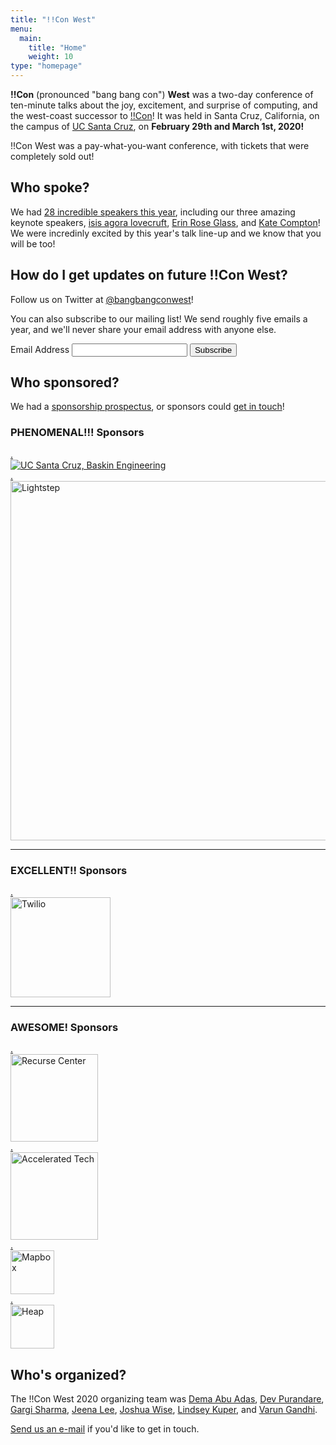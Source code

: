 ```yaml
---
title: "!!Con West"
menu:
  main:
    title: "Home"
    weight: 10
type: "homepage"
---
```


**!!Con** (pronounced "bang bang con") **West** was a two-day conference of
ten-minute talks about the joy, excitement, and surprise of computing, and the
west-coast successor to [!!Con](http://bangbangcon.com/)! It was held in Santa
Cruz, California, on the campus of [UC Santa Cruz](https://www.ucsc.edu/), on
**February 29th and March 1st, 2020!**

!!Con West was a pay-what-you-want conference, with tickets that were completely sold out!

## Who spoke?

We had [28 incredible speakers this year](speakers), including our three
amazing keynote speakers, [isis agora
lovecruft](speakers#isis-agora-lovecruft), [Erin Rose
Glass](speakers#erin-rose-glass), and [Kate Compton](speakers#kate-compton)!  We were incredinly excited by this year's talk line-up and we know that you will be too!

## How do I get updates on future !!Con West?

Follow us on Twitter at [@bangbangconwest](https://twitter.com/bangbangconwest)!

You can also subscribe to our mailing list!  We send roughly five emails a year,
and we'll never share your email address with anyone else.

<!-- Begin Mailchimp Signup Form -->
<link href="//cdn-images.mailchimp.com/embedcode/classic-10_7.css" rel="stylesheet" type="text/css"> <style type="text/css"> </style>
<div id="mc_embed_signup">
<form action="https://bangbangcon.us19.list-manage.com/subscribe/post?u=00c2875b2973e3d496870d29f&id=34dcab8a59" method="post" id="mc-embedded-subscribe-form" name="mc-embedded-subscribe-form" class="validate" target="_blank" novalidate>
<div id="mc_embed_signup_scroll">
  <div class="mc-field-group">
    <p>
    <label for="mce-EMAIL">Email Address </label>
    <input type="email" value="" name="EMAIL" class="required email" id="mce-EMAIL">
    <input type="submit" value="Subscribe" name="subscribe" id="mc-embedded-subscribe" class="button">
    </p>
  </div>
  <div id="mce-responses" class="clear">
    <div class="response" id="mce-error-response" style="display:none"></div>
    <div class="response" id="mce-success-response" style="display:none"></div>
  </div>    <!-- real people should not fill this in and expect good things - do not remove this or risk form bot signups-->
  <div style="position: absolute; left: -5000px;" aria-hidden="true">
    <input type="text" name="b_00c2875b2973e3d496870d29f_34dcab8a59" tabindex="-1" value="">
  </div>
</div>
</form>
</div>
<script type='text/javascript' src='//s3.amazonaws.com/downloads.mailchimp.com/js/mc-validate.js'></script><script type='text/javascript'>(function($) {window.fnames = new Array(); window.ftypes
= new
Array();fnames[0]='EMAIL';ftypes[0]='email';fnames[1]='FNAME';ftypes[1]='text';fnames[2]='LNAME';ftypes[2]='text';fnames[3]='ADDRESS';ftypes[3]='address';fnames[4]='PHONE';ftypes[4]='phone';fnames[5]='BIRTHDAY';ftypes[5]='birthday';}(jQuery));var
$mcj = jQuery.noConflict(true);</script> <!--End mc_embed_signup-->

## Who sponsored?

We had a [sponsorship prospectus](sponsors), or sponsors could [get
in touch](mailto:west-2020@exclamation.foundation)!

<div class="sponsor-list">

<!-- otherwise hugo gets confused -->
<div></div>

### PHENOMENAL!!! Sponsors

<div class="sponsor big-sponsor">
	<a href="https://www.soe.ucsc.edu" target="_blank">
	<span class="magic">.</span>
	<div class="logo">
		<img src="images/sponsors/baskin-logo-banner-new.jpg" alt="UC Santa Cruz, Baskin Engineering"/>
		</div>
	</a>
</div>

<div class="sponsor big-sponsor">
	<a href="https://www.lightstep.com/" target="_blank">
	<span class="magic">.</span>
	<div class="logo">
		<img width=575 src="images/sponsors/lightstep-logo.svg" alt="Lightstep"/>
		</div>
	</a>
</div>

---

### EXCELLENT!! Sponsors

<div class="sponsor medium-sponsor">
	<a href="https://www.twilio.com" target="_blank">
	<span class="magic">.</span>
	<div class="logo">
		<img height="160" alt="Twilio" src="images/sponsors/twilio-logo-red.png"/>
		</div>
	</a>
</div>

---

### AWESOME! Sponsors

<div class="sponsor">
	<a href="https://www.recurse.com" target="_blank">
	<span class="magic">.</span>
	<div class="logo">
		<img height="140" alt="Recurse Center" src="images/sponsors/recurse.svg"/>
		</div>
	</a>
</div>

<div class="sponsor">
	<a href="https://accelerated.tech" target="_blank">
	<span class="magic">.</span>
	<div class="logo">
		<img height="140" alt="Accelerated Tech" src="images/sponsors/accelerated-tech.png"/>
		</div>
	</a>
</div>

<div style="display:table"></div> <!-- force a line break by overflowing. you learn new CSS tricks every day! -->
<div class="sponsor">
	<a href="https://www.mapbox.com/" target="_blank">
	<span class="magic">.</span>
	<div class="logo">
		<img height="70" alt="Mapbox" src="images/sponsors/mapbox-logo-black.svg"/>
		</div>
	</a>
</div>

<div class="sponsor">
	<a href="https://heap.io/" target="_blank">
	<span class="magic">.</span>
	<div class="logo">
		<img height="70" alt="Heap" src="images/sponsors/heap.svg"/>
		</div>
	</a>
</div>


</div>

## Who's organized?

The !!Con West 2020 organizing team was
[Dema Abu Adas](https://twitter.com/human_dema),
[Dev Purandare](https://twitter.com/dev14e),
[Gargi Sharma](https://twitter.com/gawwrgi),
[Jeena Lee](https://twitter.com/thejeenalee),
[Joshua Wise](https://joshuawise.com/),
[Lindsey Kuper](http://composition.al),
and [Varun Gandhi](https://twitter.com/cutculus).

[Send us an e-mail](mailto:west-2020@exclamation.foundation) if you'd like to get
in touch.
